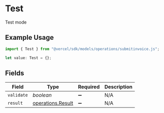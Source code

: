 # Test

Test mode

## Example Usage

```typescript
import { Test } from "@vercel/sdk/models/operations/submitinvoice.js";

let value: Test = {};
```

## Fields

| Field                                                  | Type                                                   | Required                                               | Description                                            |
| ------------------------------------------------------ | ------------------------------------------------------ | ------------------------------------------------------ | ------------------------------------------------------ |
| `validate`                                             | *boolean*                                              | :heavy_minus_sign:                                     | N/A                                                    |
| `result`                                               | [operations.Result](../../models/operations/result.md) | :heavy_minus_sign:                                     | N/A                                                    |